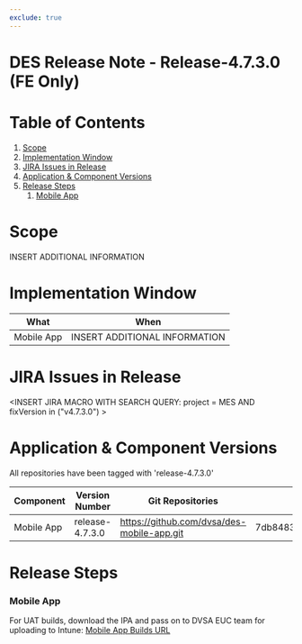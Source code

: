 ```yaml
---
exclude: true
---
```


# DES Release Note - Release-4.7.3.0 (FE Only)
# Table of Contents
1. [Scope](#Scope)
2. [Implementation Window](#Implementation-Window)
3. [JIRA Issues in Release](#JIRA-Issues-in-Release)
4. [Application & Component Versions](#Application-&-Component-Versions)
5. [Release Steps](#Release-Steps)
   1. [Mobile App](#Mobile-App)

# Scope
INSERT ADDITIONAL INFORMATION

# Implementation Window

| What | When |
| --- | --- |
| Mobile App | INSERT ADDITIONAL INFORMATION |

# JIRA Issues in Release
<INSERT JIRA MACRO WITH SEARCH QUERY: 
project = MES AND fixVersion in ("v4.7.3.0") >

# Application & Component Versions
All repositories have been tagged with 'release-4.7.3.0'

| Component | Version Number | Git Repositories | Git Commit |
| --- | --- | --- | --- |
| Mobile App | release-4.7.3.0 | https://github.com/dvsa/des-mobile-app.git | 7db84830412fd0027b2753a12f9c244882ec940a |

# Release Steps
### Mobile App
For UAT builds, download the IPA and pass on to DVSA EUC team for uploading to Intune:
[Mobile App Builds URL](http://jenkins.mobile.mgmt.mes.dvsacloud.uk:8080/job/des_mobile-app_build/)
